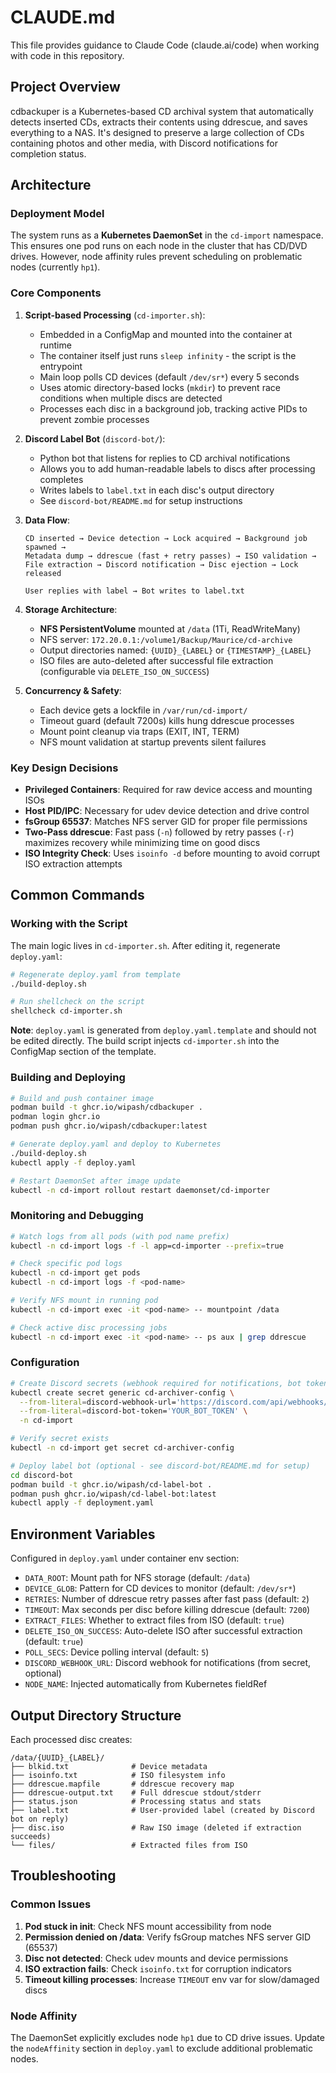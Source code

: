 # CLAUDE.md

This file provides guidance to Claude Code (claude.ai/code) when working with code in this repository.

## Project Overview

cdbackuper is a Kubernetes-based CD archival system that automatically detects inserted CDs, extracts their contents using ddrescue, and saves everything to a NAS. It's designed to preserve a large collection of CDs containing photos and other media, with Discord notifications for completion status.

## Architecture

### Deployment Model
The system runs as a **Kubernetes DaemonSet** in the `cd-import` namespace. This ensures one pod runs on each node in the cluster that has CD/DVD drives. However, node affinity rules prevent scheduling on problematic nodes (currently `hp1`).

### Core Components

1. **Script-based Processing** (`cd-importer.sh`):
   - Embedded in a ConfigMap and mounted into the container at runtime
   - The container itself just runs `sleep infinity` - the script is the entrypoint
   - Main loop polls CD devices (default `/dev/sr*`) every 5 seconds
   - Uses atomic directory-based locks (`mkdir`) to prevent race conditions when multiple discs are detected
   - Processes each disc in a background job, tracking active PIDs to prevent zombie processes

2. **Discord Label Bot** (`discord-bot/`):
   - Python bot that listens for replies to CD archival notifications
   - Allows you to add human-readable labels to discs after processing completes
   - Writes labels to `label.txt` in each disc's output directory
   - See `discord-bot/README.md` for setup instructions

3. **Data Flow**:
   ```
   CD inserted → Device detection → Lock acquired → Background job spawned →
   Metadata dump → ddrescue (fast + retry passes) → ISO validation →
   File extraction → Discord notification → Disc ejection → Lock released

   User replies with label → Bot writes to label.txt
   ```

4. **Storage Architecture**:
   - **NFS PersistentVolume** mounted at `/data` (1Ti, ReadWriteMany)
   - NFS server: `172.20.0.1:/volume1/Backup/Maurice/cd-archive`
   - Output directories named: `{UUID}_{LABEL}` or `{TIMESTAMP}_{LABEL}`
   - ISO files are auto-deleted after successful file extraction (configurable via `DELETE_ISO_ON_SUCCESS`)

5. **Concurrency & Safety**:
   - Each device gets a lockfile in `/var/run/cd-import/`
   - Timeout guard (default 7200s) kills hung ddrescue processes
   - Mount point cleanup via traps (EXIT, INT, TERM)
   - NFS mount validation at startup prevents silent failures

### Key Design Decisions

- **Privileged Containers**: Required for raw device access and mounting ISOs
- **Host PID/IPC**: Necessary for udev device detection and drive control
- **fsGroup 65537**: Matches NFS server GID for proper file permissions
- **Two-Pass ddrescue**: Fast pass (`-n`) followed by retry passes (`-r`) maximizes recovery while minimizing time on good discs
- **ISO Integrity Check**: Uses `isoinfo -d` before mounting to avoid corrupt ISO extraction attempts

## Common Commands

### Working with the Script

The main logic lives in `cd-importer.sh`. After editing it, regenerate `deploy.yaml`:

```bash
# Regenerate deploy.yaml from template
./build-deploy.sh

# Run shellcheck on the script
shellcheck cd-importer.sh
```

**Note**: `deploy.yaml` is generated from `deploy.yaml.template` and should not be edited directly. The build script injects `cd-importer.sh` into the ConfigMap section of the template.

### Building and Deploying

```bash
# Build and push container image
podman build -t ghcr.io/wipash/cdbackuper .
podman login ghcr.io
podman push ghcr.io/wipash/cdbackuper:latest

# Generate deploy.yaml and deploy to Kubernetes
./build-deploy.sh
kubectl apply -f deploy.yaml

# Restart DaemonSet after image update
kubectl -n cd-import rollout restart daemonset/cd-importer
```

### Monitoring and Debugging

```bash
# Watch logs from all pods (with pod name prefix)
kubectl -n cd-import logs -f -l app=cd-importer --prefix=true

# Check specific pod logs
kubectl -n cd-import get pods
kubectl -n cd-import logs -f <pod-name>

# Verify NFS mount in running pod
kubectl -n cd-import exec -it <pod-name> -- mountpoint /data

# Check active disc processing jobs
kubectl -n cd-import exec -it <pod-name> -- ps aux | grep ddrescue
```

### Configuration

```bash
# Create Discord secrets (webhook required for notifications, bot token optional for labels)
kubectl create secret generic cd-archiver-config \
  --from-literal=discord-webhook-url='https://discord.com/api/webhooks/ID/TOKEN' \
  --from-literal=discord-bot-token='YOUR_BOT_TOKEN' \
  -n cd-import

# Verify secret exists
kubectl -n cd-import get secret cd-archiver-config

# Deploy label bot (optional - see discord-bot/README.md for setup)
cd discord-bot
podman build -t ghcr.io/wipash/cd-label-bot .
podman push ghcr.io/wipash/cd-label-bot:latest
kubectl apply -f deployment.yaml
```

## Environment Variables

Configured in `deploy.yaml` under container env section:

- `DATA_ROOT`: Mount path for NFS storage (default: `/data`)
- `DEVICE_GLOB`: Pattern for CD devices to monitor (default: `/dev/sr*`)
- `RETRIES`: Number of ddrescue retry passes after fast pass (default: `2`)
- `TIMEOUT`: Max seconds per disc before killing ddrescue (default: `7200`)
- `EXTRACT_FILES`: Whether to extract files from ISO (default: `true`)
- `DELETE_ISO_ON_SUCCESS`: Auto-delete ISO after successful extraction (default: `true`)
- `POLL_SECS`: Device polling interval (default: `5`)
- `DISCORD_WEBHOOK_URL`: Discord webhook for notifications (from secret, optional)
- `NODE_NAME`: Injected automatically from Kubernetes fieldRef

## Output Directory Structure

Each processed disc creates:
```
/data/{UUID}_{LABEL}/
├── blkid.txt              # Device metadata
├── isoinfo.txt            # ISO filesystem info
├── ddrescue.mapfile       # ddrescue recovery map
├── ddrescue-output.txt    # Full ddrescue stdout/stderr
├── status.json            # Processing status and stats
├── label.txt              # User-provided label (created by Discord bot on reply)
├── disc.iso               # Raw ISO image (deleted if extraction succeeds)
└── files/                 # Extracted files from ISO
```

## Troubleshooting

### Common Issues

1. **Pod stuck in init**: Check NFS mount accessibility from node
2. **Permission denied on /data**: Verify fsGroup matches NFS server GID (65537)
3. **Disc not detected**: Check udev mounts and device permissions
4. **ISO extraction fails**: Check `isoinfo.txt` for corruption indicators
5. **Timeout killing processes**: Increase `TIMEOUT` env var for slow/damaged discs

### Node Affinity

The DaemonSet explicitly excludes node `hp1` due to CD drive issues. Update the `nodeAffinity` section in `deploy.yaml` to exclude additional problematic nodes.
